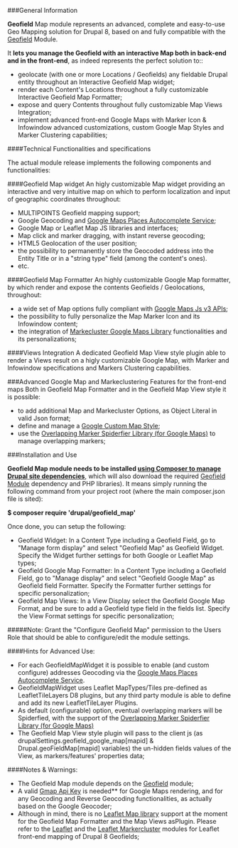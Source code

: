 ###General Information

**Geofield** Map module represents an advanced, complete and easy-to-use 
Geo Mapping solution for Drupal 8, based on and fully compatible with the
[Geofield](https://www.drupal.org/project/geofield) Module.

It **lets you manage the Geofield with an interactive Map both in back-end and 
in the front-end**, as indeed represents the perfect solution to::
- geolocate (with one or more Locations / Geofields) any fieldable Drupal 
entity throughout an Interactive Geofield Map widget;
- render each Content's Locations throughout a fully customizable Interactive 
Geofield Map Formatter;
- expose and query Contents throughout fully customizable Map Views Integration;
- implement advanced front-end Google Maps with Marker Icon & Infowindow 
advanced customizations, custom Google Map Styles and Marker Clustering 
capabilities;

####Technical Functionalities and specifications

The actual module release implements the following components and 
functionalities:

####Geofield Map widget
An higly customizable Map widget providing an interactive and very intuitive 
map on which to perform localization and input of geographic coordinates 
throughout:
- MULTIPOINTS Geofield mapping support;
- Google Geocoding and 
[Google Maps Places Autocomplete Service](https://developers.google.com/maps/documentation/javascript/examples/places-autocomplete);
- Google Map or Leaflet Map JS libraries and interfaces;
- Map click and marker dragging, with instant reverse geocoding;
- HTML5 Geolocation of the user position;
- the possibility to permanently store the Geocoded address into the Entity 
Title or in a "string type" field (among the content's ones).
- etc.

####Geofield Map Formatter
An highly customizable Google Map formatter, by which render and expose the 
contents Geofields / Geolocations, throughout:
- a wide set of Map options fully compliant with 
[Google Maps Js v3 APIs](https://developers.google.com/maps/documentation/javascript/);
- the possibility to fully personalize the Map Marker Icon and its Infowindow 
content;
- the integration of 
[Markecluster Google Maps Library](https://github.com/googlemaps/js-marker-clusterer) 
functionalities and its personalizations;

####Views Integration
A dedicated Geofield Map View style plugin able to render a Views result on a 
higly customizable Google Map, 
with Marker and Infowindow specifications and Markers Clustering capabilities.

###Advanced Google Map and Markeclustering Features for the front-end maps
Both in Geofield Map Formatter and in the Geofield Map View style it is 
possible:
- to add additional Map and Markecluster Options, as Object Literal in valid 
Json format;
- define and manage a 
[Google Custom Map Style](https://developers.google.com/maps/documentation/javascript/examples/maptype-styled-simple);
- use the 
[Overlapping Marker Spiderfier Library (for Google Maps)](https://github.com/jawj/OverlappingMarkerSpiderfier#overlapping-marker-spiderfier-for-google-maps-api-v3) 
to manage overlapping markers;

###Installation and Use

__Geofield Map module needs to be installed 
[using Composer to manage Drupal site dependencies](https://www.drupal.org/docs/develop/using-composer/using-composer-to-manage-drupal-site-dependencies)__,
which will also download the required 
[Geofield Module](https://www.drupal.org/project/geofield) 
dependency and PHP libraries).
It means simply running the following command from your project root 
(where the main composer.json file is sited):

__$ composer require 'drupal/geofield_map'__

Once done, you can setup the following:
- Geofield Widget: In a Content Type including a Geofield Field, go to "Manage 
form display" 
and select "Geofield Map" as Geofield Widget. Specify the Widget further 
settings for both Google or Leaflet Map types;
- Geofield Google Map Formatter: In a Content Type including a Geofield Field,
go to "Manage display" and select "Geofield Google Map" as Geofield field 
Formatter.  Specify the Formatter further settings for specific personalization;
- Geofield Map Views: In a View Display select the Geofield Google Map Format, 
and be sure to add a Geofield type field in the fields list. Specify the View 
Format settings for specific personalization;

#####Note: Grant the "Configure Geofield Map" permission to the Users Role that
 should be able to configure/edit the module settings.

####Hints for Advanced Use:
- For each GeofieldMapWidget it is possible to enable (and custom configure) addresses Geocoding via the [Google Maps Places Autocomplete Service](https://developers.google.com/maps/documentation/javascript/examples/places-autocomplete).
- GeofieldMapWidget uses Leaflet MapTypes/Tiles pre-defined as LeafletTileLayers D8 plugins, but any third party module is able to define and add its new LeafletTileLayer Plugins.
- As default (configurable) option, eventual overlapping markers will be 
Spiderfied, with the support of the 
[Overlapping Marker Spiderfier Library (for Google Maps)](https://github.com/jawj/OverlappingMarkerSpiderfier#overlapping-marker-spiderfier-for-google-maps-api-v3)
- The Geofield Map View style plugin will pass to the client js 
(as drupalSettings.geofield_google_map[mapid] & Drupal.geoFieldMap[mapid] 
variables) the un-hidden fields values of the View, as markers/features' 
properties data;

####Notes & Warnings: 
- The Geofield Map module depends on the 
[Geofield](https://www.drupal.org/project/geofield) module;
- A valid <u>Gmap Api Key</u> is needed** for Google Maps rendering, and for 
any Geocoding and Reverse Geocoding functionalities, as actually based on the 
Google Geocoder;
- Although in mind, there is no <u>Leaflet Map library</u> support at the 
moment for the Geofield Map Formatter and the  Map Views asPlugin. Please 
refer to the [Leaflet](https://www.drupal.org/project/leaflet) and the 
[Leaflet Markercluster](https://www.drupal.org/project/leaflet_markercluster) 
modules for Leaflet front-end mapping of Drupal 8 Geofields;
